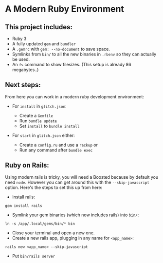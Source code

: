 # A Modern Ruby Environment

## This project includes:

- Ruby 3
- A fully updated `gem` and `bundler`
- A `.gemrc` with `gem: --no-document` to save space.
- Symlinks from `bin/` to all the new binaries in `.rbenv` so they can actually be used.
- An `fs` command to show filesizes. (This setup is already 86 megabytes..)

## Next steps:

From here you can work in a modern ruby development environment:

- For `install` in `glitch.json`:

  - Create a `Gemfile`
  - Run `bundle update`
  - Set `install` to `bundle install`

- For `start` in `glitch.json` either:

  - Create a `config.ru` and use a `rackup` or
  - Run any command after `bundle exec`

## Ruby on Rails:

Using modern rails is tricky, you will need a Boosted because by default you need `node`.
However you can get around this with the `--skip-javascript` option.
Here's the steps to set this up from here:

- Install rails:

```
gem install rails
```

- Symlink your gem binaries (which now includes rails) into `bin/`:

```
ln -s /app/.local/gems/bin/* bin
```

- Close your terminal and open a new one.
- Create a new rails app, plugging in any name for `<app_name>`:

```
rails new <app_name> --skip-javascript
```

- Put `bin/rails server`
